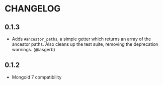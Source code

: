 # CHANGELOG

## 0.1.3

* Adds `#ancestor_paths`, a simple getter which returns an array of the ancestor paths. Also cleans up the test suite, removing the deprecation warnings. (@asgerb)

## 0.1.2

* Mongoid 7 compatibility
